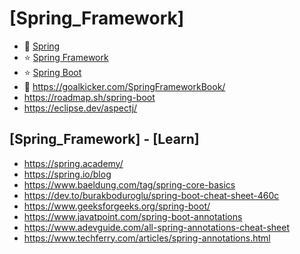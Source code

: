 # [Spring_Framework]

- 🔸 [Spring](https://spring.io/)
- ⭐ [Spring Framework](https://spring.io/projects/spring-framework)
- ⭐ [Spring Boot](https://spring.io/projects/spring-boot)
- 📕 <https://goalkicker.com/SpringFrameworkBook/>
- <https://roadmap.sh/spring-boot>
- <https://eclipse.dev/aspectj/>

## [Spring_Framework] - [Learn]

- <https://spring.academy/>
- <https://spring.io/blog>
- <https://www.baeldung.com/tag/spring-core-basics>
- <https://dev.to/burakboduroglu/spring-boot-cheat-sheet-460c>
- <https://www.geeksforgeeks.org/spring-boot/>
- <https://www.javatpoint.com/spring-boot-annotations>
- <https://www.adevguide.com/all-spring-annotations-cheat-sheet>
- <https://www.techferry.com/articles/spring-annotations.html>
